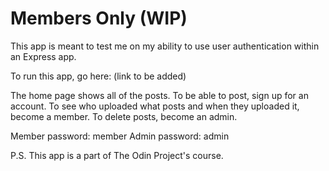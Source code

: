 # Members Only (WIP)
This app is meant to test me on my ability to use user authentication within an Express app.

To run this app, go here: (link to be added)

The home page shows all of the posts. To be able to post, sign up for an account. To see who uploaded what posts and when they uploaded it, become a member. To delete posts, become an admin.

Member password: member
Admin password: admin

P.S. This app is a part of The Odin Project's course.
